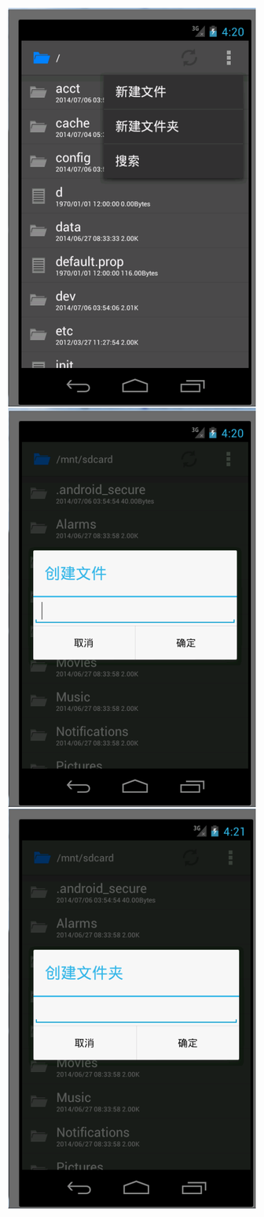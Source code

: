 ![image](https://github.com/yeyu456/Android/raw/master/SimpleFileExplorer/docs/file_creation.png)
![image](https://github.com/yeyu456/Android/raw/master/SimpleFileExplorer/docs/file_creation_2.png)
![image](https://github.com/yeyu456/Android/raw/master/SimpleFileExplorer/docs/file_creation_3.png)
